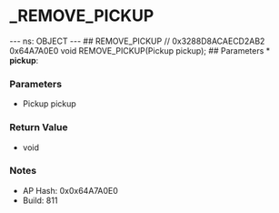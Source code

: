 # _REMOVE_PICKUP

--- ns: OBJECT --- ## REMOVE_PICKUP  // 0x3288D8ACAECD2AB2 0x64A7A0E0 void REMOVE_PICKUP(Pickup pickup);   ## Parameters * **pickup**:

### Parameters
* Pickup pickup

### Return Value
* void

### Notes
* AP Hash: 0x0x64A7A0E0
* Build: 811

